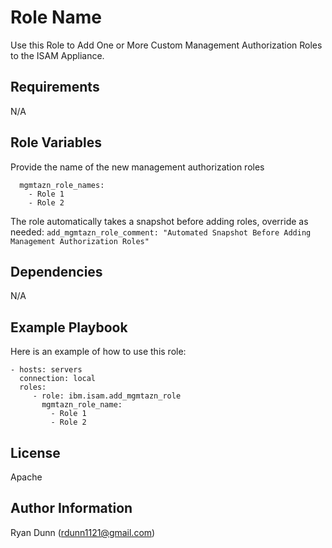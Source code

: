 Role Name
=========

Use this Role to Add One or More Custom Management Authorization Roles to the ISAM Appliance.

Requirements
------------
N/A

Role Variables
--------------

Provide the name of the new management authorization roles
```
  mgmtazn_role_names:
    - Role 1
    - Role 2
```

The role automatically takes a snapshot before adding roles, override as needed:
`add_mgmtazn_role_comment: "Automated Snapshot Before Adding Management Authorization Roles"`

Dependencies
------------
N/A

Example Playbook
----------------

Here is an example of how to use this role:

    - hosts: servers
      connection: local
      roles:
         - role: ibm.isam.add_mgmtazn_role
           mgmtazn_role_name:
             - Role 1
             - Role 2

License
-------

Apache

Author Information
------------------

Ryan Dunn (rdunn1121@gmail.com)
